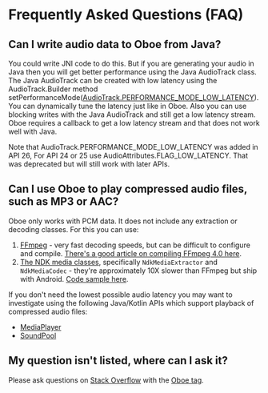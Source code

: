 # Frequently Asked Questions (FAQ)

## Can I write audio data to Oboe from Java?

You could write JNI code to do this. But if you are generating your audio in Java then
you will get better performance using the Java AudioTrack class. The Java AudioTrack can be 
created with low latency using the AudioTrack.Builder method 
setPerformanceMode([AudioTrack.PERFORMANCE_MODE_LOW_LATENCY](https://developer.android.com/reference/android/media/AudioTrack#PERFORMANCE_MODE_LOW_LATENCY)).
You can dynamically tune the latency just like in Oboe.
Also you can use blocking writes with the Java AudioTrack and still get a low latency stream.
Oboe requires a callback to get a low latency stream and that does not work well with Java.

Note that AudioTrack.PERFORMANCE_MODE_LOW_LATENCY was added in API 26, For API 24 or 25 use AudioAttributes.FLAG_LOW_LATENCY. That was deprecated but will still work with later APIs.

## Can I use Oboe to play compressed audio files, such as MP3 or AAC?

Oboe only works with PCM data. It does not include any extraction or decoding classes. For this you can use:

1) [FFmpeg](https://www.ffmpeg.org/) - very fast decoding speeds, but can be difficult to configure and compile. [There's a good article on compiling FFmpeg 4.0 here](https://medium.com/@karthikcodes1999/cross-compiling-ffmpeg-4-0-for-android-b988326f16f2).
2) [The NDK media classes](https://developer.android.com/ndk/reference/group/media), specifically `NdkMediaExtractor` and `NdkMediaCodec` - they're approximately 10X slower than FFmpeg but ship with Android. [Code sample here](https://github.com/googlesamples/android-ndk/tree/master/native-codec). 

If you don't need the lowest possible audio latency you may want to investigate using the following Java/Kotlin APIs which support playback of compressed audio files: 

- [MediaPlayer](https://developer.android.com/reference/android/media/MediaPlayer)
- [SoundPool](https://developer.android.com/reference/android/media/SoundPool)

## My question isn't listed, where can I ask it?
Please ask questions on [Stack Overflow](https://stackoverflow.com/questions/ask) with the [Oboe tag](https://stackoverflow.com/tags/oboe). 
